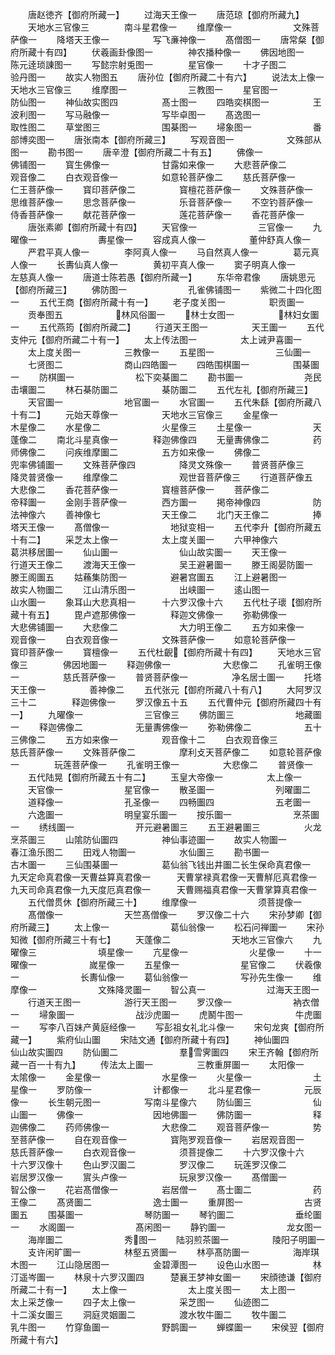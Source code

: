 <!-- { "loadSidebar": true } -->
　　唐赵徳齐【御府所藏一】
　　过海天王像一
　　唐范琼【御府所藏九】
　　天地水三官像三　　　　南斗星君像一
　　维摩像一　　　　　　　文殊菩萨像一
　　降塔天王像一　　　　　写飞亷神像一
　　髙僧图一
　　唐常粲【御府所藏十有四】
　　伏羲画卦像图一　　　　神农播种像一
　　佛因地图一　　　　　　陈元逹琐諌图一
　　写懿宗射兎图一　　　　星官像一
　　十才子图二　　　　　　验丹图一
　　故实人物图五
　　唐孙位【御府所藏二十有六】
　　说法太上像一　　　　　天地水三官像三
　　维摩图一　　　　　　　三教图一
　　星官图一　　　　　　　防仙图一
　　神仙故实图四　　　　　髙士图一
　　四皓奕棋图一　　　　　王波利图一
　　写马融像一　　　　　　写毕卓图一
　　髙逸图一　　　　　　　取性图二
　　草堂图三　　　　　　　围棊图一
　　埽象图一　　　　　　　番部博奕图一
　　唐张南本【御府所藏三】
　　写观音图一　　　　　　文殊部从图一
　　勘书图一
　　唐辛澄【御府所藏二十有五】
　　佛像一　　　　　　　　佛铺图一
　　寳生佛像一　　　　　　甘露如来像一
　　大悲菩萨像二　　　　　观音像二
　　白衣观音像一　　　　　如意轮菩萨像二
　　慈氏菩萨像一　　　　　仁王菩萨像一
　　寳印菩萨像二　　　　　寳檀花菩萨像一
　　文殊菩萨像一　　　　　思维菩萨像一
　　思念菩萨像一　　　　　乐音菩萨像一
　　不空钓菩萨像一　　　　侍香菩萨像一
　　献花菩萨像一　　　　　莲花菩萨像一
　　香花菩萨像一
　　唐张素卿【御府所藏十有四】
　　天官像一　　　　　　　三官像一
　　九曜像一　　　　　　　夀星像一
　　容成真人像一　　　　　董仲舒真人像一
　　严君平真人像一　　　　李阿真人像一
　　马自然真人像一　　　　葛元真人像一
　　长夀仙真人像一　　　　黄初平真人像一
　　窦子明真人像一　　　　左慈真人像一
　　唐道士陈若愚【御府所藏一】
　　东华帝君像
　　唐姚思元【御府所藏三】
　　佛防图一　　　　　　　孔雀佛铺图一
　　紫微二十四化图一
　　五代王商【御府所藏十有一】
　　老子度关图一　　　　　职贡圗一
　　贡奉图五　　　　　　林风俗圗一
　　林士女图一　　　　　林妇女圗一
　　五代燕筠【御府所藏二】
　　行道天王图一　　　　　天王圗一
　　五代支仲元【御府所藏二十有一】
　　太上传法图一　　　　　太上诫尹喜圗一
　　太上度关图一　　　　　三教像一
　　五星图一　　　　　　　三仙圗一
　　七贤图二　　　　　　　商山四皓圗一
　　四皓围棋圗一　　　　　围棊圗一
　　防棋圗一　　　　　　　松下奕棊圗二
　　勘书圗一　　　　　　　尧民击壤圗二
　　林石棊防圗二　　　　　棊防圗二
　　五代左礼【御府所藏三】
　　天官圗一　　　　　　　地官圗一
　　水官圗一
　　五代朱繇【御府所藏八十有二】
　　元始天尊像一　　　　　天地水三官像三
　　金星像一　　　　　　　木星像二
　　水星像二　　　　　　　火星像三
　　土星像一　　　　　　　天蓬像二
　　南北斗星真像一　　　　释迦佛像四
　　无量夀佛像二　　　　　药师佛像二
　　问疾维摩圗二　　　　　五方如来像一
　　佛像二　　　　　　　　兜率佛铺圗一
　　文殊菩萨像四　　　　　降灵文殊像一
　　普贤菩萨像三　　　　　降灵普贤像一
　　维摩像二　　　　　　　观世音菩萨像三
　　行道菩萨像五　　　　　大悲像二
　　香花菩萨像一　　　　　寳檀菩萨像一
　　菩萨像二　　　　　　　帝释圗一
　　金刚手菩萨像一　　　　西方圗一
　　掲帝神像四　　　　　　防法神像六
　　善神像七　　　　　　　天王像二
　　北门天王像二　　　　　捧塔天王像一
　　髙僧像一　　　　　　　地狱变相一
　　五代李升【御府所藏五十有二】
　　采芝太上像一　　　　　太上度关圗一
　　六甲神像六　　　　　　葛洪移居圗一
　　仙山圗一　　　　　　　仙山故实圗一
　　天王像一　　　　　　　行道天王像二
　　渡海天王像一　　　　　吴王避暑圗一
　　滕王阁晏防圗一　　　　滕王阁圗五
　　姑蘓集防图一　　　　　避暑宫圗五
　　江上避暑图一　　　　　故实人物圗二
　　江山清乐图一　　　　　出峡圗一
　　逺山图一　　　　　　　山水圗一
　　象耳山大悲真相一　　　十六罗汉像十六
　　五代杜子瓌【御府所藏十有五】
　　毘卢遮那佛像一　　　　释迦文佛像一
　　弥勒佛像一　　　　　　大悲佛铺圗一
　　大悲像二　　　　　　　大力明王像二
　　五方如来像一　　　　　观音像一
　　白衣观音像一　　　　　文殊菩萨像一
　　如意轮菩萨像一　　　　寳印菩萨像一
　　寳檀像一
　　五代杜齯【御府所藏十有四】
　　天地水三官像三　　　　佛因地圗一
　　释迦佛像一　　　　　　大悲像二
　　孔雀明王像一　　　　　慈氏菩萨像一
　　普贤菩萨像一　　　　　净名居士圗一
　　托塔天王像一　　　　　善神像二
　　五代张元【御府所藏八十有八】
　　大阿罗汉三十二　　　　释迦佛像一
　　罗汉像五十五
　　五代曹仲元【御府所藏四十有一】
　　九曜像一　　　　　　　三官像三
　　佛防圗三　　　　　　　地藏圗一
　　释迦佛像二　　　　　　无量夀佛像一
　　弥勒佛像二　　　　　　五十三佛像二
　　五方如来像一　　　　　观音像十二
　　白衣观音像三　　　　　慈氏菩萨像一
　　文殊菩萨像二　　　　　摩利攴天菩萨像二
　　如意轮菩萨像一　　　　玩莲菩萨像一
　　孔雀明王像一　　　　　大悲像二
　　普贤像一
　　五代陆晃【御府所藏五十有二】
　　玉皇大帝像一　　　　　太上像一
　　天官像一　　　　　　　星官像一
　　散圣圗一　　　　　　　列曜圗二
　　道释像一　　　　　　　孔圣像一
　　四畅圗四　　　　　　　五老圗一
　　六逸圗一　　　　　　　明皇宴乐圗一
　　按乐圗一　　　　　　　烹茶圗一
　　绣线圗一　　　　　　　开元避暑圗三
　　五王避暑圗三　　　　　火龙烹茶圗三
　　山隂防仙圗四　　　　　神仙事迹圗一
　　故实人物圗一　　　　　春江渔乐图二
　　田戏人物圗一　　　　　水仙圗三
　　勘书圗一　　　　　　　古木圗一
　　三仙围棊圗一　　　　　葛仙翁飞钱出井圗二长生保命真君像一　　　九天定命真君像一天曹益算真君像一　　　天曹掌禄真君像一天曹觧厄真君像一　　　九天司命真君像一九天度厄真君像一　　　天曹赐福真君像一天曹掌算真君像一
　　五代僧贯休【御府所藏三十】
　　维摩像一　　　　　　　须菩提像一
　　髙僧像一　　　　　　　天竺髙僧像一
　　罗汉像二十六
　　宋孙梦卿【御府所藏三】
　　太上像一　　　　　　　葛仙翁像一
　　松石问禅圗一
　　宋孙知微【御府所藏三十有七】
　　天蓬像二　　　　　　　天地水三官像六
　　九曜像三　　　　　　　填星像一
　　亢星像一　　　　　　　火星像一
　　十一曜像一　　　　　　嵗星像一
　　五星像一　　　　　　　星官像二
　　伏羲像一　　　　　　　长夀仙像一
　　葛仙翁像一　　　　　　写孙先生像一
　　维摩像一　　　　　　　文殊降灵圗一
　　智公真一　　　　　　　过海天王图一
　　行道天王图一　　　　　游行天王图一
　　罗汉像一　　　　　　　衲衣僧一
　　埽象圗一　　　　　　　战沙虎圗一
　　虎鬭牛图一　　　　　　牛虎圗一
　　写李八百妹产黄庭经像一
　　写彭祖女礼北斗像一
　　宋句龙爽【御府所藏一】
　　紫府仙山圗
　　宋陆文通【御府所藏十有四】
　　神仙圗四　　　　　　　仙山故实圗四
　　防仙圗二　　　　　　　羣雪霁圗四
　　宋王齐翰【御府所藏一百一十有九】
　　传法太上圗一　　　　　三教重屏圗一
　　太阳像一　　　　　　　太隂像一
　　金星像一　　　　　　　水星像一
　　火星像一　　　　　　　土星像一
　　罗防像一　　　　　　　计都像一
　　北斗星君像一　　　　　元辰像一
　　长生朝元图一　　　　　写南斗星像六
　　防仙圗三　　　　　　　仙山圗一
　　佛像一　　　　　　　　因地佛圗一
　　佛防圗一　　　　　　　释迦佛像二
　　药师佛像一　　　　　　大悲像二
　　观音菩萨像一　　　　　势至菩萨像一
　　自在观音像一　　　　　寳陁罗观音像一
　　岩居观音图一　　　　　慈氏菩萨像一
　　白衣观音像一　　　　　须菩提像二
　　十六罗汉像十六　　　　十六罗汉像十
　　色山罗汉圗二　　　　　罗汉像二
　　玩莲罗汉像二　　　　　岩居罗汉像一
　　賔头卢像一　　　　　　玩泉罗汉像一
　　髙僧圗一　　　　　　　智公像一
　　花岩髙僧像一　　　　　岩居僧一
　　髙士圗二　　　　　　　药王像二
　　髙贤圗二　　　　　　　逸士圗一
　　重屏图一　　　　　　　古贤圗五
　　围棊圗一　　　　　　　琴防圗一
　　琴钓圗二　　　　　　　垂纶圗一
　　水阁圗一　　　　　　　髙闲图一
　　静钓圗一　　　　　　　龙女图一
　　海岸圗二　　　　　　　秀图一
　　陆羽煎茶圗一　　　　　陵阳子明圗一
　　支许闲旷圗一　　　　　林壑五贤圗一
　　林亭髙防圗一　　　　　海岸琪木图一
　　江山隐居图一　　　　　金碧潭图一
　　设色山水图一　　　　　林汀遥岑圗一
　　林泉十六罗汉圗四　　　楚襄王梦神女圗一
　　宋顔徳谦【御府所藏二十有一】
　　太上像一　　　　　　　太上度关图一
　　太上图一　　　　　　　太上采芝像一
　　四子太上像一　　　　　采芝图一
　　仙迹图二　　　　　　　十二溪女圗三
　　洞庭灵姻圗二　　　　　渡水牧牛圗二
　　牧牛圗二　　　　　　　乳牛图一
　　竹穿鱼圗一　　　　　　野鹊圗一
　　蝉蝶圗一
　　宋侯翌【御府所藏十有六】
